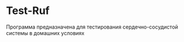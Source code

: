 # Test-Ruf
Программа предназначена для тестирования сердечно-сосудистой системы в домашних условиях
